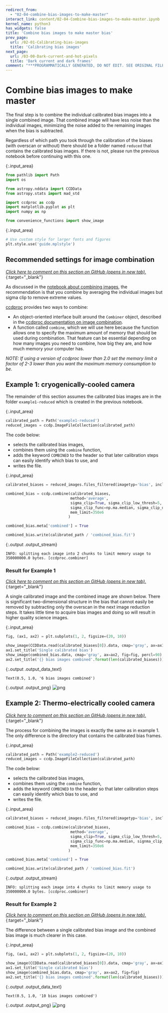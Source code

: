 ```yaml
---
redirect_from:
  - "02-04-combine-bias-images-to-make-master"
interact_link: content/02-04-Combine-bias-images-to-make-master.ipynb
kernel_name: python3
has_widgets: false
title: 'Combine bias images to make master bias'
prev_page:
  url: /02-01-Calibrating-bias-images
  title: 'Calibrating bias images'
next_page:
  url: /03-00-Dark-current-and-hot-pixels
  title: 'Dark current and dark frames'
comment: "***PROGRAMMATICALLY GENERATED, DO NOT EDIT. SEE ORIGINAL FILES IN /content***"
---
```


# Combine bias images to make master


The final step is to combine the individual calibrated bias images into a single
combined image. That combined image will have less noise than the individual
images, minimizing the noise added to the remaining images when the bias is
subtracted.

Regardless of which path you took through the calibration of the biases (with
overscan or without) there should be a folder named `reduced` that contains the
calibrated bias images. If there is not, please run the previous notebook before
continuing with this one.



{:.input_area}
```python
from pathlib import Path
import os

from astropy.nddata import CCDData
from astropy.stats import mad_std

import ccdproc as ccdp
import matplotlib.pyplot as plt
import numpy as np

from convenience_functions import show_image
```




{:.input_area}
```python
# Use custom style for larger fonts and figures
plt.style.use('guide.mplstyle')
```


## Recommended settings for image combination

[*Click here to comment on this section on GitHub (opens in new tab).*](https://github.com/mwcraig/ccd-reduction-and-photometry-guide/pull/127/files#diff-1f54a686dd2ec68ba3bb1fefa65691acR58){:target="_blank"}

As discussed in the [notebook about combining images](), the recommendation is
that you combine by averaging the individual images but sigma clip to remove
extreme values.

[ccdproc]() provides two ways to combine:

+ An object-oriented interface built around the `Combiner` object, described in
the [ccdproc documentation on image combination]().
+ A function called `combine`, which we will use here because the function
allows one to specify the maximum amount of memory that should be used during
combination. That feature can be essential depending on how many images you need
to combine, how big they are, and how much memory your computer has.

*NOTE: If using a version of ccdproc lower than 2.0 set the memory limit a
factor of 2-3 lower than you want the maximum memory consumption to be.*

## Example 1: cryogenically-cooled camera

The remainder of this section assumes the calibrated bias images are in the
folder `example1-reduced` which is created in the previous notebook.



{:.input_area}
```python
calibrated_path = Path('example1-reduced')
reduced_images = ccdp.ImageFileCollection(calibrated_path)
```


The code below:

+ selects the calibrated bias images,
+ combines them using the `combine` function,
+ adds the keyword `COMBINED` to the header so that later calibration steps can
easily identify which bias to use, and
+ writes the file.



{:.input_area}
```python
calibrated_biases = reduced_images.files_filtered(imagetyp='bias', include_path=True)

combined_bias = ccdp.combine(calibrated_biases,
                             method='average',
                             sigma_clip=True, sigma_clip_low_thresh=5, sigma_clip_high_thresh=5,
                             sigma_clip_func=np.ma.median, sigma_clip_dev_func=mad_std,
                             mem_limit=350e6
                            )

combined_bias.meta['combined'] = True

combined_bias.write(calibrated_path / 'combined_bias.fit')
```


{:.output .output_stream}
```
INFO: splitting each image into 2 chunks to limit memory usage to 350000000.0 bytes. [ccdproc.combiner]

```

### Result for Example 1

[*Click here to comment on this section on GitHub (opens in new tab).*](https://github.com/mwcraig/ccd-reduction-and-photometry-guide/pull/127/files#diff-1f54a686dd2ec68ba3bb1fefa65691acR139){:target="_blank"}

A single calibrated image and the combined image are shown below. There is
significant two-dimensional structure in the bias that cannot easily be removed
by subtracting only the overscan in the next image reduction steps. It takes
little time to acquire bias images and doing so will result in higher quality
science images.



{:.input_area}
```python
fig, (ax1, ax2) = plt.subplots(1, 2, figsize=(20, 10))

show_image(CCDData.read(calibrated_biases[0]).data, cmap='gray', ax=ax1, fig=fig, percl=90)
ax1.set_title('Single calibrated bias')
show_image(combined_bias.data, cmap='gray', ax=ax2, fig=fig, percl=90)
ax2.set_title('{} bias images combined'.format(len(calibrated_biases)))
```





{:.output .output_data_text}
```
Text(0.5, 1.0, '6 bias images combined')
```




{:.output .output_png}
![png](images/02-04-Combine-bias-images-to-make-master_11_1.png)



## Example 2: Thermo-electrically cooled camera

[*Click here to comment on this section on GitHub (opens in new tab).*](https://github.com/mwcraig/ccd-reduction-and-photometry-guide/pull/127/files#diff-1f54a686dd2ec68ba3bb1fefa65691acR166){:target="_blank"}

The process for combining the images is exactly the same as in example 1. The
only difference is the directory that contains the calibrated bias frames.



{:.input_area}
```python
calibrated_path = Path('example2-reduced')
reduced_images = ccdp.ImageFileCollection(calibrated_path)
```


The code below:

+ selects the calibrated bias images,
+ combines them using the `combine` function,
+ adds the keyword `COMBINED` to the header so that later calibration steps can
easily identify which bias to use, and
+ writes the file.



{:.input_area}
```python
calibrated_biases = reduced_images.files_filtered(imagetyp='bias', include_path=True)

combined_bias = ccdp.combine(calibrated_biases,
                             method='average',
                             sigma_clip=True, sigma_clip_low_thresh=5, sigma_clip_high_thresh=5,
                             sigma_clip_func=np.ma.median, signma_clip_dev_func=mad_std,
                             mem_limit=350e6
                            )

combined_bias.meta['combined'] = True

combined_bias.write(calibrated_path / 'combined_bias.fit')
```


{:.output .output_stream}
```
INFO: splitting each image into 4 chunks to limit memory usage to 350000000.0 bytes. [ccdproc.combiner]

```

### Result for Example 2

[*Click here to comment on this section on GitHub (opens in new tab).*](https://github.com/mwcraig/ccd-reduction-and-photometry-guide/pull/127/files#diff-1f54a686dd2ec68ba3bb1fefa65691acR219){:target="_blank"}

The difference between a single calibrated bias image and the combined bias
image is much clearer in this case.



{:.input_area}
```python
fig, (ax1, ax2) = plt.subplots(1, 2, figsize=(20, 10))

show_image(CCDData.read(calibrated_biases[0]).data, cmap='gray', ax=ax1, fig=fig)
ax1.set_title('Single calibrated bias')
show_image(combined_bias.data, cmap='gray', ax=ax2, fig=fig)
ax2.set_title('{} bias images combined'.format(len(calibrated_biases)))
```





{:.output .output_data_text}
```
Text(0.5, 1.0, '10 bias images combined')
```




{:.output .output_png}
![png](images/02-04-Combine-bias-images-to-make-master_17_1.png)


